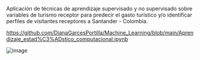 Aplicación de técnicas de aprendizaje supervisado y no supervisado sobre variables de turismo receptor para predecir el gasto turístico y/o 
identificar perfiles de visitantes receptores a Santander - Colombia.

https://github.com/DianaGarcesPortilla/Machine_Learning/blob/main/Aprendizaje_estad%C3%ADstico_computacional.ipynb

![image](https://github.com/user-attachments/assets/2fc5fc75-5305-4709-a565-eb654ea143a0)




